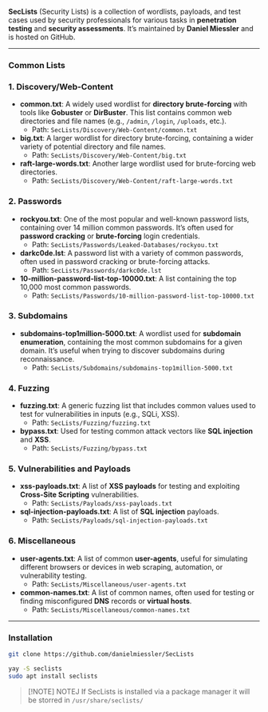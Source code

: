 **SecLists** (Security Lists) is a collection of wordlists, payloads, and test cases used by security professionals for various tasks in **penetration testing** and **security assessments**. It’s maintained by **Daniel Miessler** and is hosted on GitHub.

---
### **Common Lists**
### 1. **Discovery/Web-Content**
- **common.txt**: A widely used wordlist for **directory brute-forcing** with tools like **Gobuster** or **DirBuster**. This list contains common web directories and file names (e.g., `/admin`, `/login`, `/uploads`, etc.).
    - Path: `SecLists/Discovery/Web-Content/common.txt`
- **big.txt**: A larger wordlist for directory brute-forcing, containing a wider variety of potential directory and file names.
    - Path: `SecLists/Discovery/Web-Content/big.txt`
- **raft-large-words.txt**: Another large wordlist used for brute-forcing web directories.
    - Path: `SecLists/Discovery/Web-Content/raft-large-words.txt`
### 2. **Passwords**
- **rockyou.txt**: One of the most popular and well-known password lists, containing over 14 million common passwords. It’s often used for **password cracking** or **brute-forcing** login credentials.
    - Path: `SecLists/Passwords/Leaked-Databases/rockyou.txt`
- **darkc0de.lst**: A password list with a variety of common passwords, often used in password cracking or brute-forcing attacks.
    - Path: `SecLists/Passwords/darkc0de.lst`
- **10-million-password-list-top-10000.txt**: A list containing the top 10,000 most common passwords.
    - Path: `SecLists/Passwords/10-million-password-list-top-10000.txt`

### 3. **Subdomains**
- **subdomains-top1million-5000.txt**: A wordlist used for **subdomain enumeration**, containing the most common subdomains for a given domain. It’s useful when trying to discover subdomains during reconnaissance.
    - Path: `SecLists/Subdomains/subdomains-top1million-5000.txt`
### 4. **Fuzzing**
- **fuzzing.txt**: A generic fuzzing list that includes common values used to test for vulnerabilities in inputs (e.g., SQLi, XSS).
    - Path: `SecLists/Fuzzing/fuzzing.txt`
- **bypass.txt**: Used for testing common attack vectors like **SQL injection** and **XSS**.
    - Path: `SecLists/Fuzzing/bypass.txt`
### 5. **Vulnerabilities and Payloads**
- **xss-payloads.txt**: A list of **XSS payloads** for testing and exploiting **Cross-Site Scripting** vulnerabilities.
    - Path: `SecLists/Payloads/xss-payloads.txt`
- **sql-injection-payloads.txt**: A list of **SQL injection** payloads.
    - Path: `SecLists/Payloads/sql-injection-payloads.txt`
### 6. **Miscellaneous**
- **user-agents.txt**: A list of common **user-agents**, useful for simulating different browsers or devices in web scraping, automation, or vulnerability testing.
    - Path: `SecLists/Miscellaneous/user-agents.txt`
- **common-names.txt**: A list of common names, often used for testing or finding misconfigured **DNS** records or **virtual hosts**.
    - Path: `SecLists/Miscellaneous/common-names.txt`
---
### Installation
```bash
git clone https://github.com/danielmiessler/SecLists

yay -S seclists
sudo apt install seclists
```

> [!NOTE] NOTEJ
> If SecLists is installed via a package manager it will be storred in `/usr/share/seclists/`
